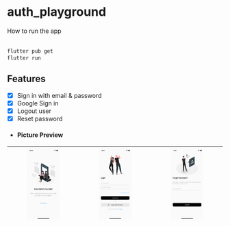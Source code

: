 # auth_playground

How to run the app
```

flutter pub get
flutter run

```

## Features

  * [x] Sign in with email & password
  * [x] Google Sign in
  * [x] Logout user
  * [x] Reset password

- #### Picture Preview

| <img src= "images/Simulator Screen Shot - iPhone 14 - 2023-08-23 at 23.53.42.png" style="max-width: 50%"> | <img src= "images/Simulator Screen Shot - iPhone 14 - 2023-08-24 at 00.01.21.png" style="max-width: 50%"> | <img src= "images/Simulator Screen Shot - iPhone 14 - 2023-08-25 at 17.18.58.png" style="max-width: 50%"> |
| -------------------------------------------- | ---------------------------------- | ---------------------------------- |

